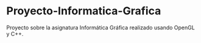 # Proyecto-Informatica-Grafica
Proyecto sobre la asignatura Informática Gráfica realizado usando OpenGL y C++.
